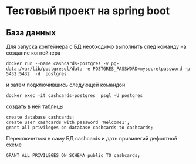 # Тестовый проект на spring boot

## База данных
Для запуска контейнера с БД необходимо выполнить след команду на создание контейнера

```commandline
docker run --name cashcards-postgres -v pg-data:/var/lib/postgresql/data -e POSTGRES_PASSWORD=mysecretpassword -p 5432:5432  -d  postgres
```

и затем подключившись следующей командой 
```commandline
docker exec -it cashcards-postgres  psql -U postgres
```
создать в ней таблицы
```postgresql
create database cashcards;
create user cashcards with password 'Welcome1';
grant all privileges on database cashcards to cashcards;
```
Переключиться в саму БД cashcards и дать привилегий дефолтной схеме
```postgresql
GRANT ALL PRIVILEGES ON SCHEMA public TO cashcards;
```